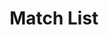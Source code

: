 ---
title: Match List
layout: NoUIDemoLayout
sidebar: false
navbar: false
pageClass: customDemoPage
pie: "@pie-element/match-list@1.1.0"
modelSchemaJSONURI: "https://raw.githubusercontent.com/pie-framework/pie-elements/develop/packages/match-list/docs/pie-schema.json"
configureSchemaJSONURI: "https://raw.githubusercontent.com/pie-framework/pie-elements/develop/packages/match-list/docs/config-schema.json"
model:
    id: '1'
    element: match-list
    answers:
    - title: All right angles
      id: 0
    - id: 1
      title: All acute angles
    - id: 2
      title: Two obtuse angles
    - id: 3
      title: One pair of perpendicular lines
    - title: One pair of parallel lines
      id: 4
    prompt: <p>Look at the shapes below.</p><p><img alt="image 8c7d142a9af94abf80b021426879a815"
      id="8c7d142a9af94abf80b021426879a815" src="https://storage.googleapis.com/pie-staging-221718-assets/image/4ec622c1-51d0-4c4b-8282-cd9b7eb9ca22"></p><p></p><p>Each
      property describes one of the shapes. Drag and drop the property&nbsp;to its shape.</p>
    shuffled: false
    prompts:
    - id: 0
      title: Shape A
      relatedAnswer: 3
    - id: 1
      title: Shape B
      relatedAnswer: 2
    - id: 2
      title: Shape C
      relatedAnswer: 1
    - id: 3
      title: Shape D
      relatedAnswer: 4
    - id: 4
      title: Shape E
      relatedAnswer: 0
---